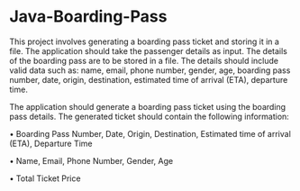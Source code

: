 # Java-Boarding-Pass

This project involves generating a boarding pass ticket and storing it in a file. 
The application should take the passenger details as input. The details of the boarding pass are to be stored in a file. The details should include valid data such as: name, email, phone number, gender, age, boarding pass number, date, origin, destination, estimated time of arrival (ETA), departure time. 

The application should generate a boarding pass ticket using the boarding pass details. The generated ticket should contain the following information: 

•	Boarding Pass Number, Date, Origin, Destination, Estimated time of arrival (ETA), Departure Time

•	Name, Email, Phone Number, Gender, Age

•	Total Ticket Price

